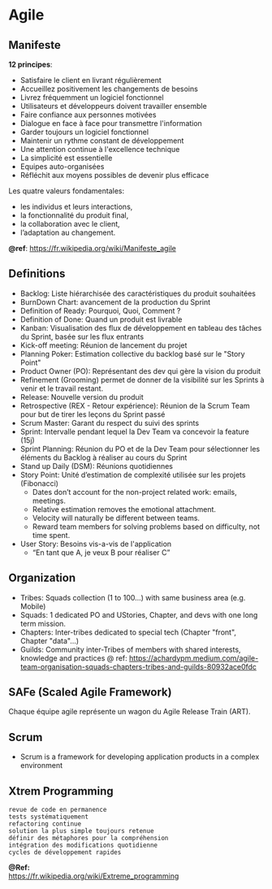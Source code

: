 # Agile

## Manifeste
**12 principes**:
- Satisfaire le client en livrant régulièrement
- Accueillez positivement les changements de besoins
- Livrez fréquemment un logiciel fonctionnel
- Utilisateurs et développeurs doivent travailler ensemble
- Faire confiance aux personnes motivées
- Dialogue en face à face pour transmettre l'information
- Garder toujours un logiciel fonctionnel
- Maintenir un rythme constant de développement
- Une attention continue à l'excellence technique
- La simplicité est essentielle
- Equipes auto-organisées
- Réfléchit aux moyens possibles de devenir plus efficace  
  
Les quatre valeurs fondamentales:
- les individus et leurs interactions,
- la fonctionnalité du produit final,
- la collaboration avec le client,
- l’adaptation au changement.

**@ref**: https://fr.wikipedia.org/wiki/Manifeste_agile  

## Definitions
- Backlog: Liste hiérarchisée des caractéristiques du produit souhaitées
- BurnDown Chart: avancement de la production du Sprint
- Definition of Ready: Pourquoi, Quoi, Comment ?
- Definition of Done: Quand un produit est livrable
- Kanban: Visualisation des flux de développement en tableau des tâches du Sprint, basée sur les flux entrants
- Kick-off meeting: Réunion de lancement du projet
- Planning Poker: Estimation collective du backlog basé sur le "Story Point"
- Product Owner (PO): Représentant des dev qui gère la vision du produit
- Refinement (Grooming) permet de donner de la visibilité sur les Sprints à venir et le travail restant.
- Release: Nouvelle version du produit
- Retrospective (REX - Retour expérience): Réunion de la Scrum Team pour but de tirer les leçons du Sprint passé
- Scrum Master: Garant du respect du suivi des sprints
- Sprint: Intervalle pendant lequel la Dev Team va concevoir la feature (15j)
- Sprint Planning: Réunion du PO et de la Dev Team pour sélectionner les éléments du Backlog à réaliser au cours du Sprint
- Stand up Daily (DSM): Réunions quotidiennes
- Story Point: Unité d’estimation de complexité utilisée sur les projets (Fibonacci)
  + Dates don’t account for the non-project related work: emails, meetings.
  + Relative estimation removes the emotional attachment.
  + Velocity will naturally be different between teams.
  + Reward team members for solving problems based on difficulty, not time spent. 
- User Story: Besoins vis-a-vis de l'application
  + “En tant que A, je veux B pour réaliser C”

## Organization
- Tribes: Squads collection (1 to 100...) with same business area (e.g. Mobile)
- Squads: 1 dedicated PO and UStories, Chapter, and devs with one long term mission.
- Chapters: Inter-tribes dedicated to special tech (Chapter "front", Chapter "data"...)
- Guilds: Community inter-Tribes of members with shared interests, knowledge and practices
@ ref: https://achardypm.medium.com/agile-team-organisation-squads-chapters-tribes-and-guilds-80932ace0fdc

## SAFe (Scaled Agile Framework)
Chaque équipe agile représente un wagon du Agile Release Train (ART).

## Scrum
- Scrum is a framework for developing application products in a complex environment

## Xtrem Programming
    revue de code en permanence
    tests systématiquement 
    refactoring continue
    solution la plus simple toujours retenue
    définir des métaphores pour la compréhension
    intégration des modifications quotidienne
    cycles de développement rapides

**@Ref:**  
https://fr.wikipedia.org/wiki/Extreme_programming
